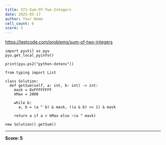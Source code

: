 ```yaml
---
title: 371-Sum-Of-Two-Integers
date: 2025-05-17
author: Your Name
cell_count: 6
score: 5
---
```


https://leetcode.com/problems/sum-of-two-integers


```
import pyutil as pyu
pyu.get_local_pyinfo()
```


```
print(pyu.ps2("python-dotenv"))
```


```
from typing import List
```


```
class Solution:
  def getSum(self, a: int, b: int) -> int:
    mask = 0xFFFFFFFF
    kMax = 2000

    while b:
      a, b = (a ^ b) & mask, ((a & b) << 1) & mask

    return a if a < kMax else ~(a ^ mask)
```


```
new Solution().getSum()
```


---
**Score: 5**